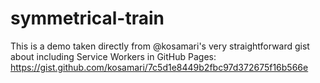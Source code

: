 # symmetrical-train

This is a demo taken directly from @kosamari's very straightforward gist about
including Service Workers in GitHub Pages: 
https://gist.github.com/kosamari/7c5d1e8449b2fbc97d372675f16b566e


